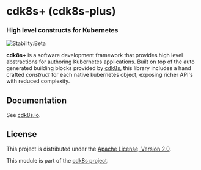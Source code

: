 # cdk8s+ (cdk8s-plus)

### High level constructs for Kubernetes

![Stability:Beta](https://img.shields.io/badge/stability-beta-orange)

<!-- [![build](https://github.com/cdk8s-team/cdk8s-plus-17/workflows/release/badge.svg)](https://github.com/cdk8s-team/cdk8s-plus-17/actions/workflows/release.yml)
[![npm version](https://badge.fury.io/js/cdk8s-plus-17.svg)](https://badge.fury.io/js/cdk8s-plus-17)
[![PyPI version](https://badge.fury.io/py/cdk8s-plus-17.svg)](https://badge.fury.io/py/cdk8s-plus-17)
[![NuGet version](https://badge.fury.io/nu/Org.Cdk8s.Plus17.svg)](https://badge.fury.io/nu/Org.Cdk8s.Plus17)
[![Maven Central](https://maven-badges.herokuapp.com/maven-central/org.cdk8s/cdk8s-plus-17/badge.svg)](https://maven-badges.herokuapp.com/maven-central/org.cdk8s/cdk8s-plus-17) -->

**cdk8s+** is a software development framework that provides high level abstractions for authoring Kubernetes applications.
Built on top of the auto generated building blocks provided by [cdk8s](../cdk8s), this library includes a hand crafted *construct*
for each native kubernetes object, exposing richer API's with reduced complexity.

## Documentation

See [cdk8s.io](https://cdk8s.io/docs/latest/plus).

## License

This project is distributed under the [Apache License, Version 2.0](./LICENSE).

This module is part of the [cdk8s project](https://github.com/cdk8s-team).
